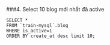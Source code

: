 ###4. Select 10 blog mới nhất đã active
```
SELECT * 
FROM `train-mysql`.blog
WHERE is_active=1 
ORDER BY create_at desc limit 10;

```
